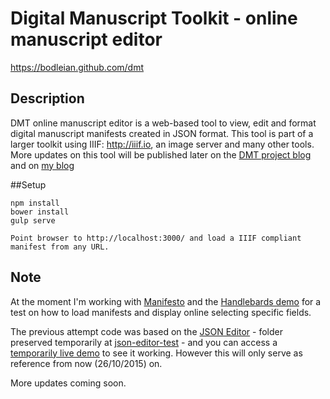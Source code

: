 # Digital Manuscript Toolkit - online manuscript editor
https://bodleian.github.com/dmt

## Description

DMT online manuscript editor is a web-based tool to view, edit and format digital manuscript manifests created in JSON format. This tool is part of a larger toolkit using IIIF: http://iiif.io, an image server and many other tools. More updates on this tool will be published later on the [DMT project blog](http://dmt.bodleian.ox.ac.uk) and on [my blog](http://monicams.com/blog)

##Setup

    npm install
    bower install
    gulp serve

    Point browser to http://localhost:3000/ and load a IIIF compliant manifest from any URL.

## Note

At the moment I'm working with [Manifesto](https://github.com/UniversalViewer/manifesto) and the [Handlebards demo](https://github.com/edsilv/manifesto-handlebars-demo) for a test on how to load manifests and display online selecting specific fields.

The previous attempt code was based on the [JSON Editor](https://github.com/josdejong/jsoneditor) - folder preserved temporarily at [json-editor-test](https://github.com/bodleian/dmt/tree/master/json-editor-test) - and you can access a [temporarily live demo](http://monicams.com/labs/dmt/examples/dmt_sample.html) to see it working. However this will only serve as reference from now (26/10/2015) on.

More updates coming soon.

